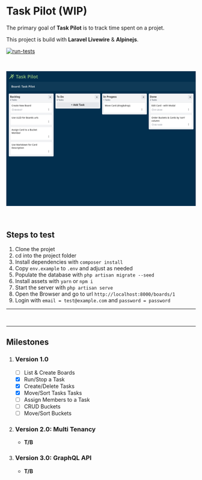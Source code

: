 # Task Pilot (WIP)

The primary goal of **Task Pilot** is to track time spent on a projet.
 
This project is build with **Laravel Livewire** & **Alpinejs**.

[![run-tests](https://github.com/ismaail/task-pilot/actions/workflows/run-tests.yml/badge.svg)](https://github.com/ismaail/task-pilot/actions/workflows/run-tests.yml)

<br>

![board!](/docs/assets/board.png)

<br>

## Steps to test

1. Clone the projet
2. cd into the project folder
3. Install dependencies with `composer install`
4. Copy `env.example` to `.env` and adjust as needed 
5. Populate the database with `php artisan migrate --seed`
6. Install assets with `yarn` or `npm i`
7. Start the server with `php artisan serve`
8. Open the Browser and go to url `http://localhost:8000/boards/1`
9. Login with `email = test@example.com` and `password = password`

---

<br>

---

## Milestones

1. ### Version 1.0
   - [ ] List & Create Boards
   - [X] Run/Stop a Task
   - [x] Create/Delete Tasks
   - [x] Move/Sort Tasks Tasks
   - [ ] Assign Members to a Task
   - [ ] CRUD Buckets
   - [ ] Move/Sort Buckets

2. ### Version 2.0: Multi Tenancy
	- __T/B__

3. ### Version 3.0: GraphQL API
	- __T/B__

